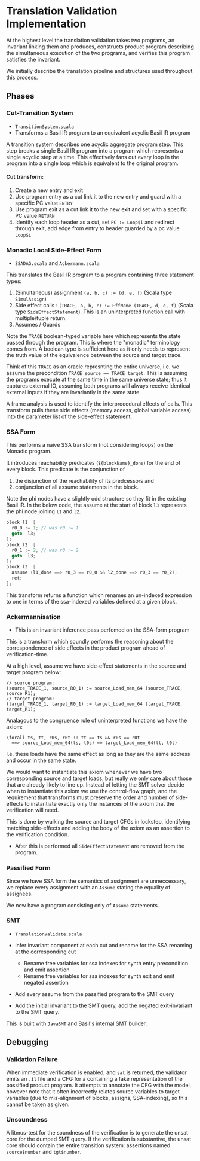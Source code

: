 # Translation Validation Implementation

At the highest level the translation validation takes two programs, an invariant linking them
and produces, constructs product program describing the simultaneous execution of the two programs, 
and verifies this program satisfies the invariant.

We initially describe the translation pipeline and structures used throughout this process.

## Phases

### Cut-Transition System

- `TransitionSystem.scala`
- Transforms a Basil IR program to an equivalent acyclic Basil IR program

A transition system describes one acyclic aggregate program step. This step breaks a single 
Basil IR program into a program which represents a single acyclic step at a time.
This effectively fans out every loop in the program into a single loop which is equivalent
to the original program.

#### Cut transform:

  1. Create a new entry and exit
  2. Use program entry as a cut link it to the new entry and guard with a specific PC value `ENTRY`
  3. Use program exit as a cut link it to the new exit and set with a specific PC value `RETURN`
  2. Identify each loop header as a cut, set `PC := Loop$i` and redirect through exit, add edge 
     from entry to header guarded by a pc value `Loop$i`

### Monadic Local Side-Effect Form

- `SSADAG.scala` and `Ackermann.scala`

This translates the Basil IR program to a program containing three statement types:

1. (Simultaneous) assignment `(a, b, c) := (d, e, f)` (Scala type `SimulAssign`)
2. Side effect calls : `(TRACE, a, b, c) := EffName (TRACE, d, e, f)` (Scala type `SideEffectStatement`). 
  This is an uninterpreted function call with multiple/tuple return.
3. Assumes / Guards

Note the `TRACE` boolean-typed variable here which represents the state passed through the program.
This is where the "monadic" terminology comes from. A boolean type is sufficient here as it only 
needs to represent the truth value of the equivalence between the source and target trace.

Think of this `TRACE` as an oracle represnting the entire universe, i.e. we assume
the precondition `TRACE_source == TRACE_target`. This is assuming the programs execute at the
same time in the same universe state; thus it captures external IO, assuming
both programs will always receive identical external inputs if they are invariantly 
in the same state.

A frame analysis is used to identify the interprocedural effects of calls. This transform
pulls these side effects (memory access, global variable access) into the parameter list
of the side-effect statement.

### SSA Form

This performs a naive SSA transform (not considering loops) on the Monadic program.

It introduces reachability predicates (`${blockName}_done`) for the end of every block. 
This predicate is the conjunction of 

1. the disjunction of the reachability of its predcessors and
2. conjunction of all assume statements in the block.

Note the phi nodes have a slightly odd structure so they fit in the existing Basil IR.
In the below code, the assume at the start of block `l3` represents the phi node
joining `l1` and `l2`.


```c
block l1  [
  r0_0 := 1; // was r0 := 1
  goto  l3;
];
block l2  [
  r0_1 := 2; // was r0 := 2
  goto  l3;
];
block l3  [
  assume (l1_done ==> r0_3 == r0_0 && l2_done ==> r0_3 == r0_2);
  ret; 
];
```

This transform returns a function which renames an un-indexed expression 
to one in terms of the ssa-indexed variables defined at a given block.

### Ackermannisation

- This is an invariant inference pass perfomed on the SSA-form program

This is a transform which soundly performs the reasoning about the correspondence of
side effects in the product program ahead of verification-time. 

At a high level, assume we have side-effect statements in the source and target program below:

```
// source program:
(source_TRACE_1, source_R0_1) := source_Load_mem_64 (source_TRACE, source_R1);
// target program:
(target_TRACE_1, target_R0_1) := target_Load_mem_64 (target_TRACE, target_R1);
```

Analagous to the congruence rule of uninterpreted functions we have the axiom:

```
\forall ts, tt, r0s, r0t :: tt == ts && r0s == r0t 
  ==> source_Load_mem_64(ts, t0s) == target_Load_mem_64(tt, t0t)
```

I.e. these loads have the same effect as long as they are the same address and occur
in the same state.

We would want to instantiate this axiom whenever we have two corresponding
source and target loads, but really we only care about those that
are already likely to line up. Instead of letting the SMT solver
decide when to instantiate this axiom we use the control-flow graph, 
and the requirement that transforms must preserve the order and number
of side-effects to instantiate exactly only the instances of the axiom that
the verification will need.

This is done by walking the source and target CFGs in lockstep,
identifying matching side-effects and adding the
body of the axiom as an assertion to the verification condition.

- After this is performed all `SideEffectStatement` are removed from the program.

### Passified Form

Since we have SSA form the semantics of assignment are unneccessary, we replace
every assignment with an `Assume` stating the equality of assignees.

We now have a program consisting only of `Assume` statements.

### SMT

- `TranslationValidate.scala`

- Infer invariant component at each cut and rename for the SSA renaming at the corresponding cut
  - Rename free variables for ssa indexes for synth entry precondition and emit assertion
  - Rename free variables for ssa indexes for synth exit and emit negated assertion
- Add every assume from the passified program to the SMT query
- Add the initial invariant to the SMT query, add the negated exit-invariant to the SMT query.

This is built with `JavaSMT` and Basil's internal SMT builder.


## Debugging

### Validation Failure

When immediate verification is enabled, and `sat` is returned, the validator emits an `.il` file and a 
CFG for a containing a fake representation of the passified product
program. It attempts to annotate the CFG with the model, however note that it often
incorrectly relates source variables to target variables (due to mis-alignment of blocks, assigns, SSA-indexing), 
so this cannot be taken as given.

### Unsoundness

A litmus-test for the soundness of the verification is to generate the unsat core for the dumped SMT query.
If the verification is substantive, the unsat core should contain the entire transition system:
assertions named `source$number` and `tgt$number`.

